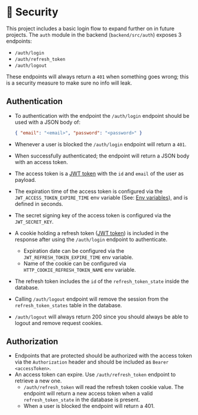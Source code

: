 # 👮 Security

This project includes a basic login flow to expand further on in future projects.
The `auth` module in the backend (`backend/src/auth`) exposes 3 endpoints:

- `/auth/login`
- `/auth/refresh_token`
- `/auth/logout`

These endpoints will always return a `401` when something goes wrong; this is a security measure to make sure no info will leak.

## Authentication

- To authentication with the endpoint the `/auth/login` endpoint should be used with a JSON body of:

  ```json
  { "email": "<email>", "password": "<password>" }
  ```

- Whenever a user is blocked the `/auth/login` endpoint will return a `401`.
- When successfully authenticated; the endpoint will return a JSON body with an access token.
- The access token is a [JWT token](https://jwt.io/introduction) with the `id` and `email` of the user as payload.
- The expiration time of the access token is configured via the `JWT_ACCESS_TOKEN_EXPIRE_TIME` env variable (See: [Env variables](https://github.com/lit-datory/optimus-exercitia#env-variables)), and is defined in seconds.
- The secret signing key of the access token is configured via the `JWT_SECRET_KEY`.
- A cookie holding a refresh token ([JWT token](https://jwt.io/introduction)) is included in the response after using the `/auth/login` endpoint to authenticate.
  - Expiration date can be configured via the `JWT_REFRESH_TOKEN_EXPIRE_TIME` env variable.
  - Name of the cookie can be configured via `HTTP_COOKIE_REFRESH_TOKEN_NAME` env variable.
- The refresh token includes the `id` of the `refresh_token_state` inside the database.
- Calling `/auth/logout` endpoint will remove the session from the `refresh_token_states` table in the database.
- `/auth/logout` will always return 200 since you should always be able to logout and remove request cookies.

## Authorization
- Endpoints that are protected should be authorized with the access token via the `Authorization` header and should be included as `Bearer <accessToken>`.
- An access token can expire. Use `/auth/refresh_token` endpoint to retrieve a new one.
  - `/auth/refresh_token` will read the refresh token cookie value. The endpoint will return a new access token when a valid `refresh_token_state` in the database is present.
  - When a user is blocked the endpoint will return a 401.
